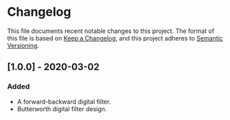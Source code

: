 # Changelog

This file documents recent notable changes to this project. The format of this
file is based on [Keep a Changelog](https://keepachangelog.com/en/1.0.0/), and
this project adheres to [Semantic
Versioning](https://semver.org/spec/v2.0.0.html).

## [1.0.0] - 2020-03-02

### Added

* A forward-backward digital filter.
* Butterworth digital filter design.
